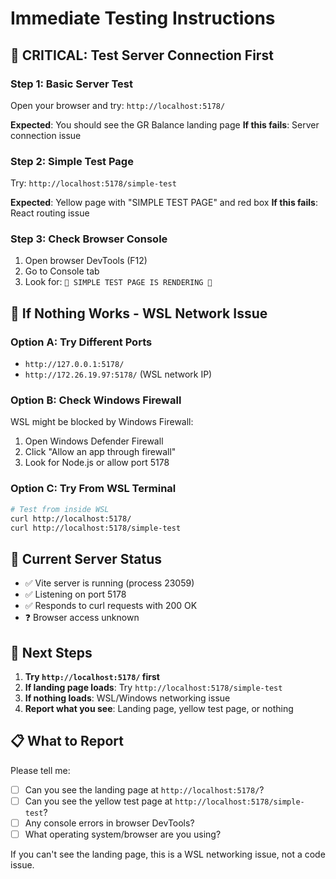 # Immediate Testing Instructions

## 🚨 CRITICAL: Test Server Connection First

### Step 1: Basic Server Test
Open your browser and try: `http://localhost:5178/`

**Expected**: You should see the GR Balance landing page
**If this fails**: Server connection issue

### Step 2: Simple Test Page
Try: `http://localhost:5178/simple-test`

**Expected**: Yellow page with "SIMPLE TEST PAGE" and red box
**If this fails**: React routing issue

### Step 3: Check Browser Console
1. Open browser DevTools (F12)
2. Go to Console tab
3. Look for: `🚨 SIMPLE TEST PAGE IS RENDERING 🚨`

## 🔧 If Nothing Works - WSL Network Issue

### Option A: Try Different Ports
- `http://127.0.0.1:5178/`
- `http://172.26.19.97:5178/` (WSL network IP)

### Option B: Check Windows Firewall
WSL might be blocked by Windows Firewall:
1. Open Windows Defender Firewall
2. Click "Allow an app through firewall"
3. Look for Node.js or allow port 5178

### Option C: Try From WSL Terminal
```bash
# Test from inside WSL
curl http://localhost:5178/
curl http://localhost:5178/simple-test
```

## 🎯 Current Server Status

- ✅ Vite server is running (process 23059)
- ✅ Listening on port 5178
- ✅ Responds to curl requests with 200 OK
- ❓ Browser access unknown

## 🚨 Next Steps

1. **Try `http://localhost:5178/` first**
2. **If landing page loads**: Try `http://localhost:5178/simple-test`
3. **If nothing loads**: WSL/Windows networking issue
4. **Report what you see**: Landing page, yellow test page, or nothing

## 📋 What to Report

Please tell me:
- [ ] Can you see the landing page at `http://localhost:5178/`?
- [ ] Can you see the yellow test page at `http://localhost:5178/simple-test`?
- [ ] Any console errors in browser DevTools?
- [ ] What operating system/browser are you using?

If you can't see the landing page, this is a WSL networking issue, not a code issue.